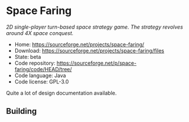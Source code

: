 # Space Faring

_2D single-player turn-based space strategy game. The strategy revolves around 4X space conquest._

- Home: https://sourceforge.net/projects/space-faring/
- Download: https://sourceforge.net/projects/space-faring/files
- State: beta
- Code repository: https://sourceforge.net/p/space-faring/code/HEAD/tree/
- Code language: Java
- Code license: GPL-3.0

Quite a lot of design documentation available.

## Building

